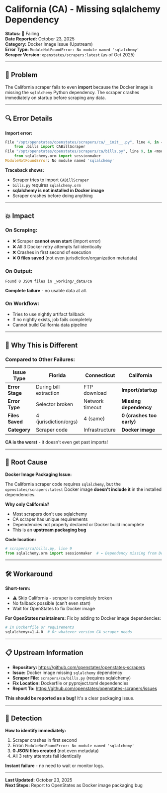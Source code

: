 # California (CA) - Missing sqlalchemy Dependency

**Status:** 🔴 Failing  
**Date Reported:** October 23, 2025  
**Category:** Docker Image Issue (Upstream)  
**Error Type:** `ModuleNotFoundError: No module named 'sqlalchemy'`  
**Scraper Version:** `openstates/scrapers:latest` (as of Oct 2025)

---

## 🔴 Problem

The California scraper fails to even **import** because the Docker image is missing the `sqlalchemy` Python dependency. The scraper crashes immediately on startup before scraping any data.

---

## 🔍 Error Details

**Import error:**
```python
File "/opt/openstates/openstates/scrapers/ca/__init__.py", line 4, in <module>
    from .bills import CABillScraper
File "/opt/openstates/openstates/scrapers/ca/bills.py", line 9, in <module>
    from sqlalchemy.orm import sessionmaker
ModuleNotFoundError: No module named 'sqlalchemy'
```

**Traceback shows:**
- Scraper tries to import `CABillScraper`
- `bills.py` requires `sqlalchemy.orm`
- **sqlalchemy is not installed in Docker image**
- Scraper crashes before doing anything

---

## 💥 Impact

### On Scraping:
- ❌ Scraper **cannot even start** (import error)
- ❌ All 3 Docker retry attempts fail identically
- ❌ Crashes in first second of execution
- ❌ **0 files saved** (not even jurisdiction/organization metadata)

### On Output:
```
Found 0 JSON files in _working/_data/ca
```

**Complete failure** - no usable data at all.

### On Workflow:
- Tries to use nightly artifact fallback
- If no nightly exists, job fails completely
- Cannot build California data pipeline

---

## 🔬 Why This is Different

### Compared to Other Failures:

| Issue Type       | Florida                    | Connecticut      | California                |
|------------------|----------------------------|------------------|---------------------------|
| **Error Stage**  | During bill extraction     | FTP download     | **Import/startup**        |
| **Error Type**   | Selector broken            | Network timeout  | **Missing dependency**    |
| **Files Saved**  | 4 (jurisdiction/orgs)      | 4 (same)         | **0 (crashes too early)** |
| **Category**     | Scraper code               | Infrastructure   | **Docker image**          |

**CA is the worst** - it doesn't even get past imports!

---

## 🔎 Root Cause

**Docker Image Packaging Issue:**

The California scraper code requires `sqlalchemy`, but the `openstates/scrapers:latest` Docker image **doesn't include it** in the installed dependencies.

**Why only California?**
- Most scrapers don't use sqlalchemy
- CA scraper has unique requirements
- Dependencies not properly declared or Docker build incomplete
- This is an **upstream packaging bug**

**Code location:**
```python
# scrapers/ca/bills.py, line 9
from sqlalchemy.orm import sessionmaker  # ← Dependency missing from Docker!
```

---

## 🛠️ Workaround

**Short-term:**
- ⚠️ Skip California - scraper is completely broken
- No fallback possible (can't even start)
- Wait for OpenStates to fix Docker image

**For OpenStates maintainers:**
Fix by adding to Docker image dependencies:
```dockerfile
# In Dockerfile or requirements
sqlalchemy>=1.4.0  # Or whatever version CA scraper needs
```

---

## 📋 Upstream Information

- **Repository:** https://github.com/openstates/openstates-scrapers
- **Issue:** Docker image missing `sqlalchemy` dependency
- **Scraper File:** `scrapers/ca/bills.py` (requires sqlalchemy)
- **Fix Location:** Dockerfile or pyproject.toml dependencies
- **Report To:** https://github.com/openstates/openstates-scrapers/issues

**This should be reported as a bug!** It's a clear packaging issue.

---

## 🎯 Detection

**How to identify immediately:**
1. Scraper crashes in first second
2. Error: `ModuleNotFoundError: No module named 'sqlalchemy'`
3. **0 JSON files created** (not even metadata)
4. All 3 retry attempts fail identically

**Instant failure** - no need to wait or monitor logs.

---

**Last Updated:** October 23, 2025  
**Next Steps:** Report to OpenStates as Docker image packaging bug

